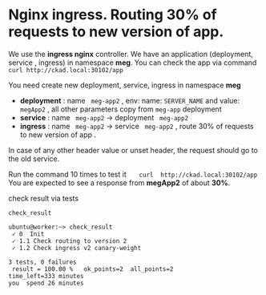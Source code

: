 # Nginx ingress. Routing 30% of requests to new version of app.

We use the **ingress nginx** controller.
We have an  application (deployment, service , ingress) in namespace  **meg**. You can check the app via command  `curl http://ckad.local:30102/app`

You need create new deployment, service, ingress  in namespace  **meg**
 - **deployment** : name ` meg-app2` , env:  name: `SERVER_NAME` and  value: `megApp2` , all other parameters  copy from  `meg-app` deployment
 - **service**    : name ` meg-app2`   -> deployment ` meg-app2`
 - **ingress**    : name ` meg-app2`   -> service ` meg-app2`  , route 30% of requests to new version of app . 

In case of any other header value or unset header, the request should go to the old service.

Run the command 10 times to test it `    curl  http://ckad.local:30102/app    `
You are expected to see a response from **megApp2** of about **30%**.


check result via  tests
```
check_result

```
```` 
ubuntu@worker:~> check_result
 ✓ 0  Init
 ✓ 1.1 Check routing to version 2
 ✓ 1.2 Check ingress v2 canary-weight

3 tests, 0 failures
 result = 100.00 %   ok_points=2  all_points=2
time_left=333 minutes
you  spend 26 minutes

````

